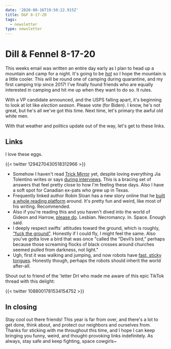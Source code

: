```yaml
---
date: '2020-08-16T19:50:22.915Z'
title: D&F 8-17-20
tags:
  - newsletter
type: newsletter
---
```


# Dill & Fennel 8-17-20

This weeks email was written an entire day early as I plan to head up a mountain and camp for a night. It's going to be [*hot*](https://weatherwest.com/archives/7427) so I hope the mountain is a little cooler. This will be round one of camping during quarantine, and my first camping trip since 2017! I've finally found friends who are equally interested in camping and hit me up when they want to do so. It rules.

With a VP candidate announced, and the USPS falling apart, it's beginning to look at lot like *election season*. Please vote (for Biden). I know, he's not great, but he's all we've got this time. Next time, let's primary the awful old white men.

With that weather and politics update out of the way, let's get to these links.

## Links

I love these eggs.

{{< twitter 1294270430518312966 >}}

* Somehow I haven't read [Trick Mirror](https://bookshop.org/books/trick-mirror-reflections-on-self-delusion/9780525510567) yet, despite loving everything Jia Tolentino writes or says [during interviews](https://www.interviewmagazine.com/culture/ask-a-sane-person-jia-tolentino-book-2020-hope). This is a bracing set of answers that feel pretty close to how I'm feeling these days. Also I have a soft spot for Canadian ex-pats who grew up in Texas.
* Frequently linked author Robin Sloan has a new story online that he [built a whole reading platform](https://www.robinsloan.com/books/annabel-scheme-serial/) around. It's pretty fun and weird, like most of his writing. Recommended.
* Also if you're reading this and you haven't dived into the world of Gideon and Harrow, [please do](https://us.macmillan.com/books/9781250313225). Lesbian. Necromancy. In. Space. Enough said.
* I deeply respect swifts` attitudes toward the ground, which is roughly, ["fuck the ground"](https://www.nytimes.com/2020/07/29/magazine/vesper-flights.html). Honestly if I could fly, I might feel the same. Also you've gotta love a bird that was once "called the “Devil’s bird,” perhaps because those screaming flocks of black crosses around churches seemed pulled from darkness, not light."
* Ugh, first it was walking and jumping, and now robots have [fast, sticky tongues](https://gizmodo.com/this-lightning-fast-robotic-tongue-ensures-youll-snatch-1844726672). Honestly though, perhaps the robots should inherit the world after-all.

Shout out to friend of the 'letter Drl who made me aware of this epic TikTok thread with this delight:

{{< twitter 1088001781534154752 >}}

## In closing

Stay cool out there friends! This year is far from over, and there's a lot to get done, think about, and protect our neighbors and ourselves from. Thanks for sticking with me throughout this time, and I hope I can keep bringing you funny, weird, and thought-provoking links indefinitely. As always, stay safe and keep fighting, space cowgirls~
